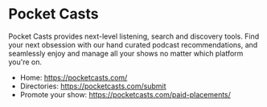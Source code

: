 # Pocket Casts
Pocket Casts provides next-level listening, search and discovery tools. Find your next obsession with our hand curated podcast recommendations, and seamlessly enjoy and manage all your shows no matter which platform you're on.

* Home: https://pocketcasts.com/
* Directories: https://pocketcasts.com/submit
* Promote your show: https://pocketcasts.com/paid-placements/
